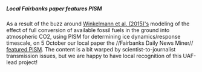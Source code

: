 ##### Local Fairbanks paper features PISM

As a result of the buzz around [Winkelmann et al.
(2015)\'s](http://advances.sciencemag.org/content/1/8/e1500589)
modeling of the effect of full conversion of available fossil fuels in
the ground into atmospheric CO2, using PISM for determining ice
dynamics/response timescale, on 5 October our local paper the
//Fairbanks Daily News Miner// [featured
PISM](http://www.newsminer.com/science_and_technology/uaf-model-plays-big-part-in-climate-research/article_17e670c2-6bfe-11e5-8709-3bd8ac53fc5f.html).
The content is a bit warped by scientist-to-journalist transmission
issues, but we are happy to have local recognition of this UAF-lead
project!
